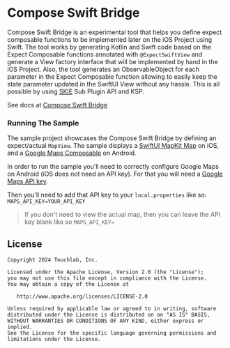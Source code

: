 # Compose Swift Bridge

Compose Swift Bridge is an experimental tool that helps you define expect composable functions to be
implemented later on the iOS Project using Swift. The tool works by generating Kotlin and Swift code
based on the Expect Composable functions annotated with `@ExpectSwiftView` and generate a View factory interface that will be implemented
by hand in the iOS Project. Also, the tool generates an ObservableObject for each parameter in the Expect Composable function
allowing to easily keep the state parameter updated in the SwiftUI View without any hassle. This is all possible by using [SKIE](https://skie.touchlab.co/) Sub Plugin API and KSP.

See docs at [Compose Swift Bridge](https://touchlab.co/composeswiftbridge)

### Running The Sample

The sample project showcases the Compose Swift Bridge by defining an expect/actual `MapView`. The
sample displays a [SwiftUI MapKit Map](https://developer.apple.com/documentation/mapkit/mapkit_for_swiftui) on iOS, 
and a [Google Maps Composable](https://github.com/googlemaps/android-maps-compose) on Android.

In order to run the sample you'll need to correctly configure Google Maps on Android (iOS does not need an API key). 
For that you will need a [Google Maps API key](https://developers.google.com/maps/documentation/android-sdk/get-api-key).

Then you'll need to add that API key to your `local.properties` like so:
```MAPS_API_KEY=YOUR_API_KEY```

> If you don't need to view the actual map, then you can leave the API key blank like so `MAPS_API_KEY=`


## License

```
Copyright 2024 Touchlab, Inc.

Licensed under the Apache License, Version 2.0 (the "License");
you may not use this file except in compliance with the License.
You may obtain a copy of the License at

   http://www.apache.org/licenses/LICENSE-2.0

Unless required by applicable law or agreed to in writing, software
distributed under the License is distributed on an "AS IS" BASIS,
WITHOUT WARRANTIES OR CONDITIONS OF ANY KIND, either express or implied.
See the License for the specific language governing permissions and
limitations under the License.
```